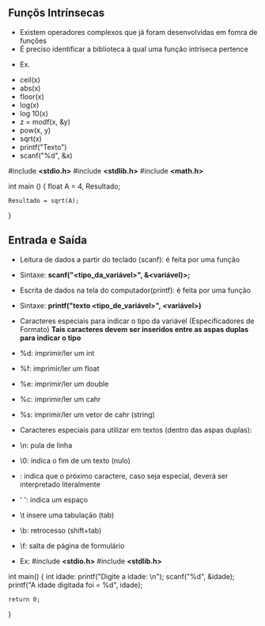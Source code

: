 ## Funçõs Intrínsecas ##

- Existem operadores complexos que já foram desenvolvidas em fomra de funções 
- É preciso identificar a biblioteca à qual uma função intríseca pertence

* Ex.
- ceil(x)
- abs(x)
- floor(x)
- log(x)
- log 10(x)
- z = modf(x, &y)
- pow(x, y)
- sqrt(x)
- printf("Texto")
- scanf("%d", &x)

#include **<stdio.h>**
#include **<stdlib.h>**
#include **<math.h>**

int main () 
{
    float A = 4, Resultado;

    Resultado = sqrt(A);
}

## Entrada e Saída ##

- Leitura de dados a partir do teclado (scanf): é feita por uma função
- Sintaxe:
**scanf("<tipo_da_variável>", &<variável)>;**

- Escrita de dados na tela do computador(printf): é feita por uma função
- Sintaxe:
**printf("texto <tipo_de_variável>", <variável>)**

- Caracteres especiais para indicar o tipo da variável (Especificadores de Formato)
**Tais caracteres devem ser inseridos entre as aspas duplas para indicar o tipo**

- %d: imprimir/ler um int
- %f: imprimir/ler um float
- %e: imprimir/ler um double
- %c: imprimir/ler um cahr
- %s: imprimir/ler um vetor de cahr (string)

- Caracteres especiais para utilizar em textos (dentro das aspas duplas):
- \n: pula de linha 
- \0: indica o fim de um texto (nulo)
- \: indica que o próximo caractere, caso seja especial, deverá ser interpretado literalmente
- ' ': indica um espaço
- \t insere uma tabulação (tab)
- \b: retrocesso (shift+tab)
- \f: salta de página de formulário

- Ex:
#include **<stdio.h>**
#include **<stdlib.h>**

int main() 
{
    int idade:
    printf("Digite a idade: \n");
    scanf("%d", &idade);
    printf("A idade digitada foi = %d", idade);

    return 0;
}

